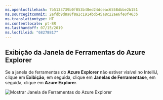 ```yaml
---
ms.openlocfilehash: 7b5133739b0f053b40ed24dceac6558dbbe2b151
ms.sourcegitcommit: 2efdb9d8a8f8a2c1914bd545a8c22ae6fe0f463b
ms.translationtype: HT
ms.contentlocale: pt-BR
ms.lasthandoff: 07/15/2019
ms.locfileid: "68278817"
---
```

## <a name="displaying-the-azure-explorer-tool-window"></a>Exibição da Janela de Ferramentas do Azure Explorer

Se a janela de ferramentas do **Azure Explorer** não estiver visível no IntelliJ, clique em **Exibição**, em seguida, clique em **Janelas de Ferramentas**e, em seguida, clique em **Azure Explorer**.

![Mostrar Janela de Ferramentas do Azure Explorer](../media/azure-toolkit-for-intellij-show-azure-explorer/show-az-exp-01.png)

